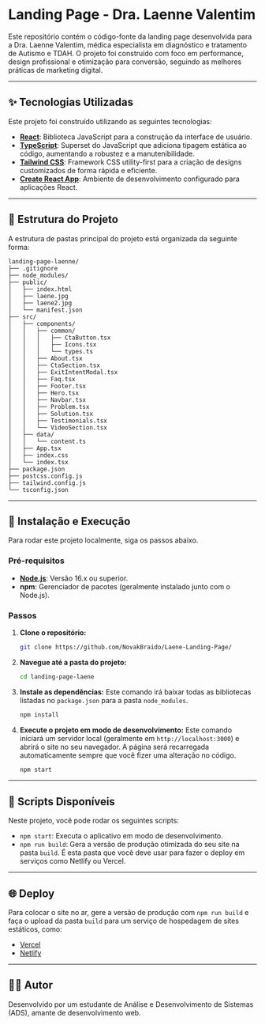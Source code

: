 # Landing Page - Dra. Laenne Valentim

Este repositório contém o código-fonte da landing page desenvolvida para a Dra. Laenne Valentim, médica especialista em diagnóstico e tratamento de Autismo e TDAH. O projeto foi construído com foco em performance, design profissional e otimização para conversão, seguindo as melhores práticas de marketing digital.

---

## ✨ Tecnologias Utilizadas

Este projeto foi construído utilizando as seguintes tecnologias:

-   **[React](https://reactjs.org/)**: Biblioteca JavaScript para a construção da interface de usuário.
-   **[TypeScript](https://www.typescriptlang.org/)**: Superset do JavaScript que adiciona tipagem estática ao código, aumentando a robustez e a manutenibilidade.
-   **[Tailwind CSS](https://tailwindcss.com/)**: Framework CSS utility-first para a criação de designs customizados de forma rápida e eficiente.
-   **[Create React App](https://create-react-app.dev/)**: Ambiente de desenvolvimento configurado para aplicações React.

---

## 📂 Estrutura do Projeto

A estrutura de pastas principal do projeto está organizada da seguinte forma:

```
landing-page-laenne/
├── .gitignore
├── node_modules/
├── public/
│   ├── index.html
│   ├── laene.jpg
│   ├── laene2.jpg
│   └── manifest.json
├── src/
│   ├── components/
│   │   ├── common/
│   │   │   ├── CtaButton.tsx
│   │   │   ├── Icons.tsx
│   │   │   └── types.ts
│   │   ├── About.tsx
│   │   ├── CtaSection.tsx
│   │   ├── ExitIntentModal.tsx
│   │   ├── Faq.tsx
│   │   ├── Footer.tsx
│   │   ├── Hero.tsx
│   │   ├── Navbar.tsx
│   │   ├── Problem.tsx
│   │   ├── Solution.tsx
│   │   ├── Testimonials.tsx
│   │   └── VideoSection.tsx
│   ├── data/
│   │   └── content.ts
│   ├── App.tsx
│   ├── index.css
│   └── index.tsx
├── package.json
├── postcss.config.js
├── tailwind.config.js
└── tsconfig.json
```

---

## 🚀 Instalação e Execução

Para rodar este projeto localmente, siga os passos abaixo.

### Pré-requisitos

-   **[Node.js](https://nodejs.org/)**: Versão 16.x ou superior.
-   **npm**: Gerenciador de pacotes (geralmente instalado junto com o Node.js).

### Passos

1.  **Clone o repositório:**
    ```bash
    git clone https://github.com/NovakBraido/Laene-Landing-Page/
    ```

2.  **Navegue até a pasta do projeto:**
    ```bash
    cd landing-page-laene
    ```

3.  **Instale as dependências:**
    Este comando irá baixar todas as bibliotecas listadas no `package.json` para a pasta `node_modules`.
    ```bash
    npm install
    ```

4.  **Execute o projeto em modo de desenvolvimento:**
    Este comando iniciará um servidor local (geralmente em `http://localhost:3000`) e abrirá o site no seu navegador. A página será recarregada automaticamente sempre que você fizer uma alteração no código.
    ```bash
    npm start
    ```

---

## 📜 Scripts Disponíveis

Neste projeto, você pode rodar os seguintes scripts:

-   `npm start`: Executa o aplicativo em modo de desenvolvimento.
-   `npm run build`: Gera a versão de produção otimizada do seu site na pasta `build`. É esta pasta que você deve usar para fazer o deploy em serviços como Netlify ou Vercel.

---

## 🌐 Deploy

Para colocar o site no ar, gere a versão de produção com `npm run build` e faça o upload da pasta `build` para um serviço de hospedagem de sites estáticos, como:

-   [Vercel](https://vercel.com)
-   [Netlify](https://www.netlify.com)

---

## 👨‍💻 Autor

Desenvolvido por um estudante de Análise e Desenvolvimento de Sistemas (ADS), amante de desenvolvimento web.

